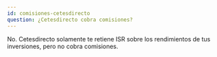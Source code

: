 ```yaml
---
id: comisiones-cetesdirecto
question: ¿Cetesdirecto cobra comisiones?
---
```


No. Cetesdirecto solamente te retiene ISR sobre los rendimientos de tus inversiones, pero no cobra comisiones.